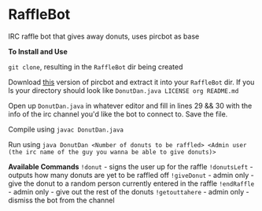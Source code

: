 # RaffleBot
IRC raffle bot that gives away donuts, uses pircbot as base

<strong>To Install and Use</strong>

`git clone`, resulting in the `RaffleBot` dir being created

Download <a href=http://www.brudvik.org/projects/development/pircbot-with-ssl/>this</a> version of pircbot and extract it into your `RaffleBot` dir. If you ls your directory should look like `DonutDan.java LICENSE org README.md`

Open up `DonutDan.java` in whatever editor and fill in lines 29 && 30 with the info of the irc channel you'd like the bot to connect to. Save the file.

Compile using `javac DonutDan.java`

Run using `java DonutDan <Number of donuts to be raffled> <Admin user (the irc name of the guy you wanna be able to give donuts)>`

<strong>Available Commands</strong>
`!donut` - signs the user up for the raffle
`!donutsLeft` - outputs how many donuts are yet to be raffled off
`!giveDonut` - admin only - give the donut to a random person currently entered in the raffle
`!endRaffle` - admin only - give out the rest of the donuts
`!getouttahere` - admin only - dismiss the bot from the channel
